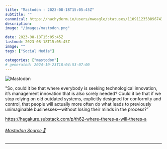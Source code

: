 ```yaml
---
title: "Mastodon - 2023-08-18T15:05:45Z"
subtitle: ""
canonical: https://hachyderm.io/users/mweagle/statuses/110911235389674361
description:
image: "/images/mastodon.png"

date: 2023-08-18T15:05:45Z
lastmod: 2023-08-18T15:05:45Z
image: ""
tags: ["Social Media"]

categories: ["mastodon"]
# generated: 2024-10-23T18:04:53-07:00
---
```

![Mastodon](/images/mastodon.png)

<p>&quot;So, could it be that where everybody is seeking technological innovation, it’s management innovation that is also sorely needed? Could it be that if we stop relying on old outdated systems, explicitly designed for conformity and control, that people will actually more often do what leads to previously unimaginable businesses—without losing their minds in the process?”</p><p><a href="https://hagakure.substack.com/p/th62-where-theres-a-will-theres-a" target="_blank" rel="nofollow noopener noreferrer" translate="no"><span class="invisible">https://</span><span class="ellipsis">hagakure.substack.com/p/th62-w</span><span class="invisible">here-theres-a-will-theres-a</span></a></p>


###### [Mastodon Source 🐘](https://hachyderm.io/@mweagle/110911235389674361)

___
